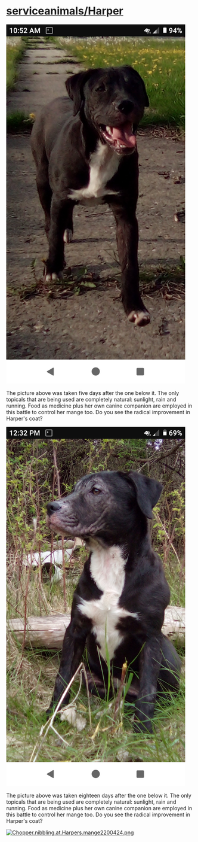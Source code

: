 <link rel="prerender" href="https://github.com/serviceanimals/Harper">

# [serviceanimals/Harper](https://github.com/serviceanimals/Harper/)

[![runningHarper20200516.png](https://github.com/serviceanimals/Harper/raw/master/runningHarper20200516.png)](https://github.com/serviceanimals/Harper/raw/master/runningHarper20200516.png)

The picture above was taken five days after the one below it.  The only topicals that are being used are completely natural: sunlight, rain and running.  Food as medicine plus her own canine companion are employed in this battle to control her mange too.  Do you see the radical improvement in Harper's coat?

[![sittingHarper20200511.png](https://github.com/serviceanimals/Harper/raw/master/sittingHarper20200511.png)](https://github.com/serviceanimals/Harper/raw/master/sittingHarper20200511.png)

The picture above was taken eighteen days after the one below it.  The only topicals that are being used are completely natural: sunlight, rain and running.  Food as medicine plus her own canine companion are employed in this battle to control her mange too.  Do you see the radical improvement in Harper's coat?

[![Chopper.nibbling.at.Harpers.mange2200424.png](https://github.com/serviceanimals/Harper/raw/master/Chopper.nibbling.at.Harpers.mange2200424.png)](https://github.com/serviceanimals/Harper/raw/master/Chopper.nibbling.at.Harpers.mange2200424.png)

<!-- [Issues at this repository](https://github.com/serviceanimals/Harper/issues)

[Pulls at this repository](https://github.com/serviceanimals/Harper/pulls)

Harper README.md EOF -->

